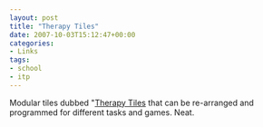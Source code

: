 ```yaml
---
layout: post
title: "Therapy Tiles"
date: 2007-10-03T15:12:47+00:00
categories:
- Links
tags:
- school
- itp
---
```

Modular tiles dubbed "[Therapy Tiles][tiles] that can be re-arranged and programmed for different tasks and games. Neat.

[tiles]: http://www.e-robot.dk/therapy.html
